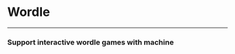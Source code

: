 # Wordle
--------------------------------------------------
### Support interactive wordle games with machine